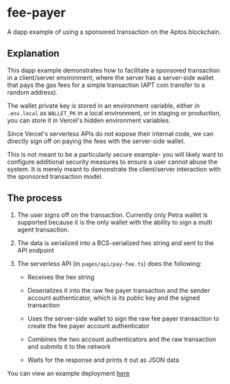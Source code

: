 # fee-payer
A dapp example of using a sponsored transaction on the Aptos blockchain.

## Explanation

This dapp example demonstrates how to facilitate a sponsored transaction in a client/server environment, where the server has a server-side wallet that pays the gas fees for a simple transaction (APT coin transfer to a random address).

The wallet private key is stored in an environment variable, either in `.env.local` as `WALLET_PK` in a local environment, or in staging or production, you can store it in Vercel's hidden environment variables.

Since Vercel's serverless APIs do not expose their internal code, we can directly sign off on paying the fees with the server-side wallet.

This is not meant to be a particularly secure example- you will likely want to configure additional security measures to ensure a user cannot abuse the system. It is merely meant to demonstrate the client/server interaction with the sponsored transaction model.

## The process

1. The user signs off on the transaction. Currently only Petra wallet is supported because it is the only wallet with the ability to sign a multi agent transaction.
2. The data is serialized into a BCS-serialized hex string and sent to the API endpoint
3. The serverless API (in `pages/api/pay-fee.ts`) does the following:

    - Receives the hex string

    - Deserializes it into the raw fee payer transaction and the sender account authenticator, which is its public key and the signed transaction

    - Uses the server-side wallet to sign the raw fee payer transaction to create the fee payer account authenticator

    - Combines the two account authenticators and the raw transaction and submits it to the network

    - Waits for the response and prints it out as JSON data

You can view an example deployment [here](https://fee-payer.vercel.app/)
